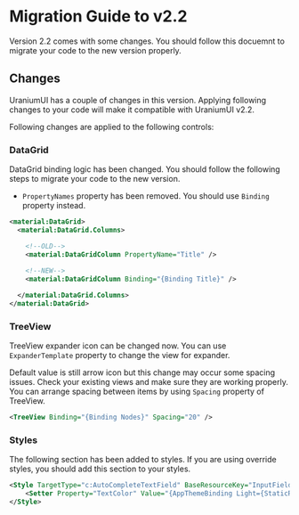 # Migration Guide to v2.2
Version 2.2 comes with some changes. You should follow this docuemnt to migrate your code to the new version properly.

## Changes
UraniumUI has a couple of changes in this version. Applying following changes to your code will make it compatible with UraniumUI v2.2.

Following changes are applied to the following controls:

### DataGrid
DataGrid binding logic has been changed. You should follow the following steps to migrate your code to the new version.
- `PropertyNames` property has been removed. You should use `Binding` property instead.

```xml
<material:DataGrid>
  <material:DataGrid.Columns>

    <!--OLD-->
    <material:DataGridColumn PropertyName="Title" />
    
    <!--NEW-->
    <material:DataGridColumn Binding="{Binding Title}" />

  </material:DataGrid.Columns>
</material:DataGrid>

```

### TreeView
TreeView expander icon can be changed now. You can use `ExpanderTemplate` property to change the view for expander.

Default value is still arrow icon but this change may occur some spacing issues. Check your existing views and make sure they are working properly. You can arrange spacing between items by using `Spacing` property of TreeView.

```xml
<TreeView Binding="{Binding Nodes}" Spacing="20" />
```

### Styles
The following section has been added to styles. If you are using override styles, you should add this section to your styles.

```xml
<Style TargetType="c:AutoCompleteTextField" BaseResourceKey="InputFieldBaseStyle">
    <Setter Property="TextColor" Value="{AppThemeBinding Light={StaticResource OnBackground}, Dark={StaticResource OnBackgroundDark}}" />
</Style>
```
